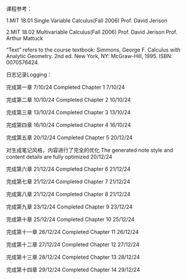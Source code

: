 




课程参考：

  1.MIT 18.01 Single Variable Calculus(Fall 2006) Prof. David Jerison
  
  2.MIT 18.02 Multivariable Calculus(Fall 2006) Prof. David Jerison Prof. Arthur Mattuck
  
“Text” refers to the course textbook: Simmons, George F. Calculus with Analytic Geometry. 2nd ed. New York, NY: McGraw-Hill, 1995. ISBN: 0070576424.
  
日志记录Logging：

完成第一章 7/10/24 Completed Chapter 1 7/10/24

完成第二章 10/10/24 Completed Chapter 2 10/10/24

完成第三章 13/10/24 Completed Chapter 3 13/10/24

完成第四章 16/10/24 Completed Chapter 4 16/10/24

完成第五章 20/12/24 Completed Chapter 5 20/12/24
  
  对生成笔记风格，内容进行了完全的优化 The generated note style and content details are fully optimized 20/12/24

完成第六章 21/12/24 Completed Chapter 6 21/12/24

完成第七章 21/12/24 Completed Chapter 7 21/12/24

完成第八章 21/12/24 Completed Chapter 8 21/12/24

完成第九章 23/12/24 Completed Chapter 9 23/12/24

完成第十章 25/12/24 Completed Chapter 10 25/12/24

完成第十一章 26/12/24 Completed Chapter 11 26/12/24

完成第十二章 27/12/24 Completed Chapter 12 27/12/24

完成第十三章 28/12/24 Completed Chapter 13 28/12/24

完成第十四章 29/12/24 Completed Chapter 14 29/12/24
